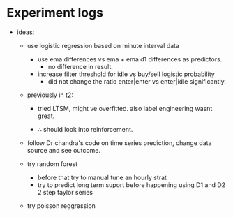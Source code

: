 # Experiment logs

* ideas:
    * use logistic regression based on minute interval data
    
        * use ema differences vs ema + ema d1 differences as predictors.
            * no difference in result.
        * increase filter threshold for idle vs buy/sell logistic probability 
            * did not change the ratio enter|enter vs enter|idle significantly.
    * previously in t2:

        * tried LTSM, might ve overfitted. also label engineering wasnt great.
            
        * $\therefore$ should look into reinforcement.
  
    * follow Dr chandra's code on time series prediction, change data source and see outcome.
    *  try random forest
        * before that try to manual tune an hourly strat
        * try to predict long term suport before happening using D1 and D2 2 step taylor series 
    *  try poisson reggression
